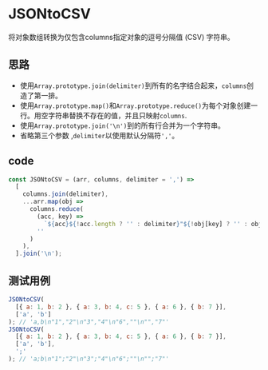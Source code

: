 # JSONtoCSV

将对象数组转换为仅包含columns指定对象的逗号分隔值 (CSV) 字符串。

## 思路

- 使用`Array.prototype.join(delimiter)`到所有的名字结合起来，`columns`创造了第一排。
- 使用`Array.prototype.map()`和`Array.prototype.reduce()`为每个对象创建一行。用空字符串替换不存在的值，并且只映射`columns`.
- 使用`Array.prototype.join('\n')`到的所有行合并为一个字符串。
- 省略第三个参数 ,`delimiter`以使用默认分隔符`','`。

## code
```js
const JSONtoCSV = (arr, columns, delimiter = ',') =>
  [
    columns.join(delimiter),
    ...arr.map(obj =>
      columns.reduce(
        (acc, key) =>
          `${acc}${!acc.length ? '' : delimiter}"${!obj[key] ? '' : obj[key]}"`,
        ''
      )
    ),
  ].join('\n');
```

## 测试用例

```js
JSONtoCSV(
  [{ a: 1, b: 2 }, { a: 3, b: 4, c: 5 }, { a: 6 }, { b: 7 }],
  ['a', 'b']
); // 'a,b\n"1","2"\n"3","4"\n"6",""\n"","7"'
JSONtoCSV(
  [{ a: 1, b: 2 }, { a: 3, b: 4, c: 5 }, { a: 6 }, { b: 7 }],
  ['a', 'b'],
  ';'
); // 'a;b\n"1";"2"\n"3";"4"\n"6";""\n"";"7"'
```
